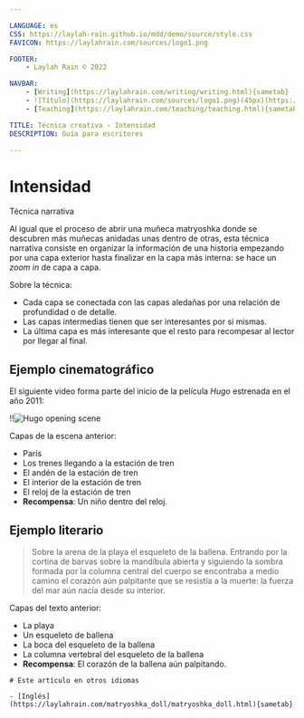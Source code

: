```yaml
---

LANGUAGE: es
CSS: https://laylah-rain.github.io/mdd/demo/source/style.css
FAVICON: https://laylahrain.com/sources/logo1.png

FOOTER:
    - Laylah Rain © 2022

NAVBAR:
    - [Writing](https://laylahrain.com/writing/writing.html){sametab}
    - ![Título](https://laylahrain.com/sources/logo1.png)(45px)(https://laylahrain.com){sametab}
    - [Teaching](https://laylahrain.com/teaching/teaching.html){sametab}

TITLE: Técnica creativa - Intensidad
DESCRIPTION: Guía para escritores

---
```



# Intensidad
Técnica narrativa



Al igual que el proceso de abrir una muñeca matryoshka donde se descubren más muñecas anidadas unas dentro de otras, esta técnica narrativa consiste en organizar la información de una historia empezando por una capa exterior hasta finalizar en la capa más interna: se hace un *zoom in* de capa a capa. 

Sobre la técnica:

- Cada capa se conectada con las capas aledañas por una relación de profundidad o de detalle. 
- Las capas intermedias tienen que ser interesantes por sí mismas. 
- La última capa es más interesante que el resto para recompesar al lector por llegar al final.


## Ejemplo cinematográfico

El siguiente video forma parte del inicio de la película *Hugo* estrenada en el año 2011:

!!![Hugo opening scene](https://www.youtube.com/embed/4YEZjShCrlw)

Capas de la escena anterior:

- París
- Los trenes llegando a la estación de tren
- El andén de la estación de tren
- El interior de la estación de tren
- El reloj de la estación de tren
- **Recompensa**: Un niño dentro del reloj. 


## Ejemplo literario

> Sobre la arena de la playa el esqueleto de la ballena. Entrando por la cortina de barvas sobre la mandíbula abierta y siguiendo la sombra formada por la columna central del cuerpo se encontraba a medio camino el corazón aún palpitante que se resistía a la muerte: la fuerza del mar aún nacía desde su interior. 


Capas del texto anterior:

- La playa
- Un esqueleto de ballena
- La boca del esqueleto de la ballena
- La columna vertebral del esqueleto de la ballena
- **Recompensa**: El corazón de la ballena aún palpitando.

```note
# Este artículo en otros idiomas

- [Inglés](https://laylahrain.com/matryoshka_doll/matryoshka_doll.html){sametab}
```


